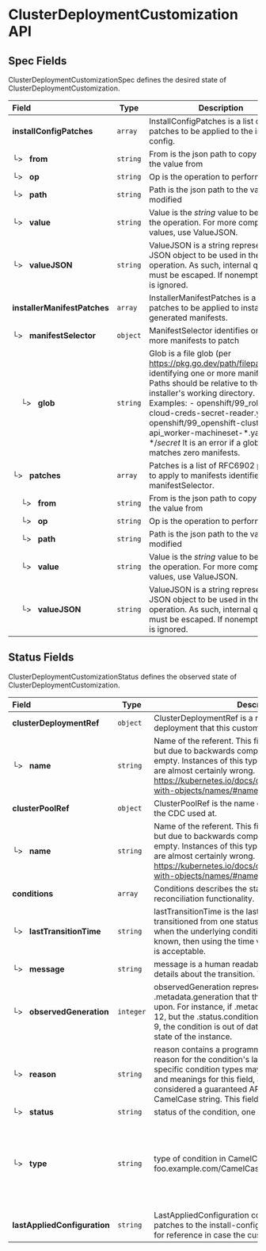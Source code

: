 # ClusterDeploymentCustomization API

## Spec Fields

ClusterDeploymentCustomizationSpec defines the desired state of ClusterDeploymentCustomization.

| Field | Type | Description | Validations |
|:---|---|---|---|
|  **installConfigPatches** | `array` | InstallConfigPatches is a list of patches to be applied to the install-config. | N/A |
| └>&nbsp;&nbsp; **from** | `string` | From is the json path to copy or move the value from | N/A |
| └>&nbsp;&nbsp; **op** | `string` | Op is the operation to perform. | N/A |
| └>&nbsp;&nbsp; **path** | `string` | Path is the json path to the value to be modified | N/A |
| └>&nbsp;&nbsp; **value** | `string` | Value is the *string* value to be used in the operation. For more complex values, use ValueJSON. | N/A |
| └>&nbsp;&nbsp; **valueJSON** | `string` | ValueJSON is a string representing a JSON object to be used in the operation. As such, internal quotes must be escaped. If nonempty, Value is ignored. | N/A |
|  **installerManifestPatches** | `array` | InstallerManifestPatches is a list of patches to be applied to installer-generated manifests. | N/A |
| └>&nbsp;&nbsp; **manifestSelector** | `object` | ManifestSelector identifies one or more manifests to patch | N/A |
| &nbsp;&nbsp;&nbsp;&nbsp;└>&nbsp;&nbsp; **glob** | `string` | Glob is a file glob (per https://pkg.go.dev/path/filepath#Glob) identifying one or more manifests. Paths should be relative to the installer's working directory. Examples: - openshift/99_role-cloud-creds-secret-reader.yaml - openshift/99_openshift-cluster-api_worker-machineset-*.yaml - */*secret* It is an error if a glob matches zero manifests. | N/A |
| └>&nbsp;&nbsp; **patches** | `array` | Patches is a list of RFC6902 patches to apply to manifests identified by manifestSelector. | N/A |
| &nbsp;&nbsp;&nbsp;&nbsp;└>&nbsp;&nbsp; **from** | `string` | From is the json path to copy or move the value from | N/A |
| &nbsp;&nbsp;&nbsp;&nbsp;└>&nbsp;&nbsp; **op** | `string` | Op is the operation to perform. | N/A |
| &nbsp;&nbsp;&nbsp;&nbsp;└>&nbsp;&nbsp; **path** | `string` | Path is the json path to the value to be modified | N/A |
| &nbsp;&nbsp;&nbsp;&nbsp;└>&nbsp;&nbsp; **value** | `string` | Value is the *string* value to be used in the operation. For more complex values, use ValueJSON. | N/A |
| &nbsp;&nbsp;&nbsp;&nbsp;└>&nbsp;&nbsp; **valueJSON** | `string` | ValueJSON is a string representing a JSON object to be used in the operation. As such, internal quotes must be escaped. If nonempty, Value is ignored. | N/A |
## Status Fields

ClusterDeploymentCustomizationStatus defines the observed state of ClusterDeploymentCustomization.

| Field | Type | Description | Validations |
|:---|---|---|---|
|  **clusterDeploymentRef** | `object` | ClusterDeploymentRef is a reference to the cluster deployment that this customization is applied on. | N/A |
| └>&nbsp;&nbsp; **name** | `string` | Name of the referent. This field is effectively required, but due to backwards compatibility is allowed to be empty. Instances of this type with an empty value here are almost certainly wrong. More info: https://kubernetes.io/docs/concepts/overview/working-with-objects/names/#names | N/A |
|  **clusterPoolRef** | `object` | ClusterPoolRef is the name of the current cluster pool the CDC used at. | N/A |
| └>&nbsp;&nbsp; **name** | `string` | Name of the referent. This field is effectively required, but due to backwards compatibility is allowed to be empty. Instances of this type with an empty value here are almost certainly wrong. More info: https://kubernetes.io/docs/concepts/overview/working-with-objects/names/#names | N/A |
|  **conditions** | `array` | Conditions describes the state of the operator's reconciliation functionality. | N/A |
| └>&nbsp;&nbsp; **lastTransitionTime** | `string` | lastTransitionTime is the last time the condition transitioned from one status to another. This should be when the underlying condition changed.  If that is not known, then using the time when the API field changed is acceptable. | N/A |
| └>&nbsp;&nbsp; **message** | `string` | message is a human readable message indicating details about the transition. This may be an empty string. | N/A |
| └>&nbsp;&nbsp; **observedGeneration** | `integer` | observedGeneration represents the .metadata.generation that the condition was set based upon. For instance, if .metadata.generation is currently 12, but the .status.conditions[x].observedGeneration is 9, the condition is out of date with respect to the current state of the instance. | `Minimum=0` |
| └>&nbsp;&nbsp; **reason** | `string` | reason contains a programmatic identifier indicating the reason for the condition's last transition. Producers of specific condition types may define expected values and meanings for this field, and whether the values are considered a guaranteed API. The value should be a CamelCase string. This field may not be empty. | `Pattern=^[A-Za-z]([A-Za-z0-9_,:]*[A-Za-z0-9_])?$` |
| └>&nbsp;&nbsp; **status** | `string` | status of the condition, one of True, False, Unknown. | N/A |
| └>&nbsp;&nbsp; **type** | `string` | type of condition in CamelCase or in foo.example.com/CamelCase. | `Pattern=^([a-z0-9]([-a-z0-9]*[a-z0-9])?(\.[a-z0-9]([-a-z0-9]*[a-z0-9])?)*/)?(([A-Za-z0-9][-A-Za-z0-9_.]*)?[A-Za-z0-9])$` |
|  **lastAppliedConfiguration** | `string` | LastAppliedConfiguration contains the last applied patches to the install-config. The information will retain for reference in case the customization is updated. | N/A |
